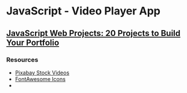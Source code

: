# JavaScript - Video Player App
## [JavaScript Web Projects: 20 Projects to Build Your Portfolio](https://zerotomastery.io/courses/javascript-projects/)
### Resources
- [Pixabay Stock Videos](https://pixabay.com/videos/)
- [FontAwesome Icons](https://fontawesome.com/icons?d=gallery&q=close&m=free)
- []()